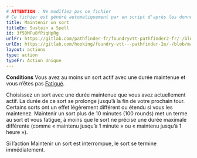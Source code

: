 ```yaml
---
# ATTENTION : Ne modifiez pas ce fichier
# Ce fichier est généré automatiquement par un script d'après les données du module Foundry VTT officiel et de sa traduction
title: Maintenir un sort
titleEn: Sustain a Spell
id: 3f5DMFu8fPiqHpRg
urlFr: https://gitlab.com/pathfinder-fr/foundryvtt-pathfinder2-fr/-/blob/master/data/actions/3f5DMFu8fPiqHpRg.htm
urlEn: https://gitlab.com/hooking/foundry-vtt---pathfinder-2e/-/blob/master/packs/data/actions.db/sustain-a-spell.json
layout: actions
type: action
typeFr: Action Unique
---
```

**Conditions** Vous avez au moins un sort actif avec une durée maintenue et vous n’êtes pas [Fatigué](../conditions/fatigué.md).

Choisissez un sort avec une durée maintenue que vous avez actuellement actif. La durée de ce sort se prolonge jusqu’à la fin de votre prochain tour. Certains sorts ont un effet légèrement différent ou étendu si vous les maintenez. Maintenir un sort plus de 10 minutes (100 rounds) met un terme au sort et vous fatigue, à moins que le sort ne précise une durée maximale différente (comme « maintenu jusqu’à 1 minute » ou « maintenu jusqu’à 1 heure »).

Si l’action Maintenir un sort est interrompue, le sort se termine immédiatement.
